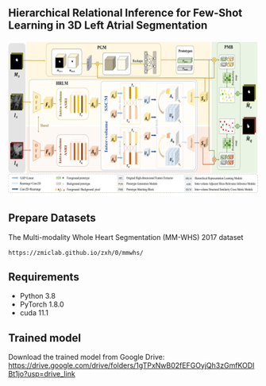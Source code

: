 ## Hierarchical Relational Inference for Few-Shot Learning in 3D Left Atrial Segmentation

<p align="middle">
    <img src="Framework.png">
</p>

## Prepare Datasets
The Multi-modality Whole Heart Segmentation (MM-WHS) 2017 dataset
```
https://zmiclab.github.io/zxh/0/mmwhs/
```

## Requirements
- Python 3.8
- PyTorch 1.8.0
- cuda 11.1

## Trained model
Download the trained model from Google Drive: https://drive.google.com/drive/folders/1gTPxNwB02fEFGOyjQh3zGmfKODIBt1jo?usp=drive_link

